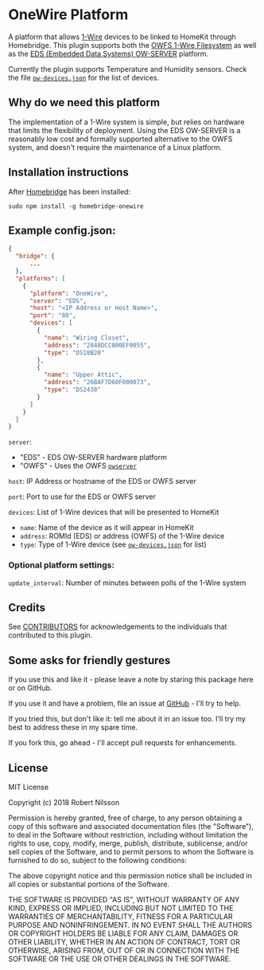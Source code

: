 # OneWire Platform

A platform that allows [1-Wire](https://en.wikipedia.org/wiki/1-Wire) devices to be linked to HomeKit through Homebridge.  This plugin supports both the [OWFS 1-Wire Filesystem](http://owfs.org/) as well as the [EDS (Embedded Data Systems) OW-SERVER](https://www.embeddeddatasystems.com/OW-SERVER-1-Wire-to-Ethernet-Server-Revision-2_p_152.html) platform.

Currently the plugin supports Temperature and Humidity sensors.  Check the file [`ow-devices.json`](ow-devices.json) for the list of devices.

## Why do we need this platform

The implementation of a 1-Wire system is simple, but relies on hardware that limits the flexibility of deployment.  Using the EDS OW-SERVER is a reasonably low cost and formally supported alternative to the OWFS system, and doesn't require the maintenance of a Linux platform.

## Installation instructions

After [Homebridge](https://github.com/nfarina/homebridge) has been installed:

 `sudo npm install -g homebridge-onewire`

## Example config.json:

```json
{
  "bridge": {
      ...
  },
  "platforms": [
    {
      "platform": "OneWire",
      "server": "EDS",
      "host": "<IP Address or Host Name>",
      "port": "80",
      "devices": [
        {
          "name": "Wiring Closet",
          "address": "2848DCC800EF0055",
          "type": "DS18B20"
        },
        {
          "name": "Upper Attic",
          "address": "26BAF7D60F000073",
          "type": "DS2438"
        }
      ]
    }
  ]
}
```

`server`:

* "EDS" - EDS OW-SERVER hardware platform
* "OWFS" - Uses the OWFS [`owserver`](http://owfs.org/index.php?page=owserver)

`host`: IP Address or hostname of the EDS or OWFS server

`port`: Port to use for the EDS or OWFS server

`devices`: List of 1-Wire devices that will be presented to HomeKit

* `name`: Name of the device as it will appear in HomeKit
* `address`: ROMId (EDS) or address (OWFS) of the 1-Wire device
* `type`: Type of 1-Wire device (see [`ow-devices.json`](ow-devices.json) for list)

### Optional platform settings:

`update_interval`:  Number of minutes between polls of the 1-Wire system

## Credits

See [CONTRIBUTORS](CONTRIBUTORS.md) for acknowledgements to the individuals that contributed to this plugin.

## Some asks for friendly gestures

If you use this and like it - please leave a note by staring this package here or on GitHub.

If you use it and have a problem, file an issue at [GitHub](https://github.com/rnilsson/homebridge-onewire/issues) - I'll try to help.

If you tried this, but don't like it: tell me about it in an issue too. I'll try my best
to address these in my spare time.

If you fork this, go ahead - I'll accept pull requests for enhancements.

## License

MIT License

Copyright (c) 2018 Robert Nilsson

Permission is hereby granted, free of charge, to any person obtaining a copy
of this software and associated documentation files (the "Software"), to deal
in the Software without restriction, including without limitation the rights
to use, copy, modify, merge, publish, distribute, sublicense, and/or sell
copies of the Software, and to permit persons to whom the Software is
furnished to do so, subject to the following conditions:

The above copyright notice and this permission notice shall be included in all
copies or substantial portions of the Software.

THE SOFTWARE IS PROVIDED "AS IS", WITHOUT WARRANTY OF ANY KIND, EXPRESS OR
IMPLIED, INCLUDING BUT NOT LIMITED TO THE WARRANTIES OF MERCHANTABILITY,
FITNESS FOR A PARTICULAR PURPOSE AND NONINFRINGEMENT. IN NO EVENT SHALL THE
AUTHORS OR COPYRIGHT HOLDERS BE LIABLE FOR ANY CLAIM, DAMAGES OR OTHER
LIABILITY, WHETHER IN AN ACTION OF CONTRACT, TORT OR OTHERWISE, ARISING FROM,
OUT OF OR IN CONNECTION WITH THE SOFTWARE OR THE USE OR OTHER DEALINGS IN THE
SOFTWARE.